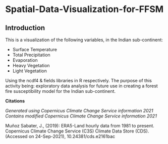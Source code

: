 # Spatial-Data-Visualization-for-FFSM

Introduction
-------------

This is a visualization of the following variables, in the Indian sub-continent:
- Surface Temperature
- Total Precipitation
- Evaporation
- Heavy Vegetation
- Light Vegetation

Using the ncdf4 & fields libraries in R respectively. The purpose of this activity being: exploratory data analysis for future use in creating a forest fire susceptibility model for the Indian sub-continent.



**Citations**

*Generated using Copernicus Climate Change Service information 2021*
*Contains modified Copernicus Climate Change Service information 2021*

Muñoz Sabater, J., (2019): ERA5-Land hourly data from 1981 to present. Copernicus Climate Change Service (C3S) Climate Data Store (CDS). (Accessed on 24-Sep-2021), 10.24381/cds.e2161bac

